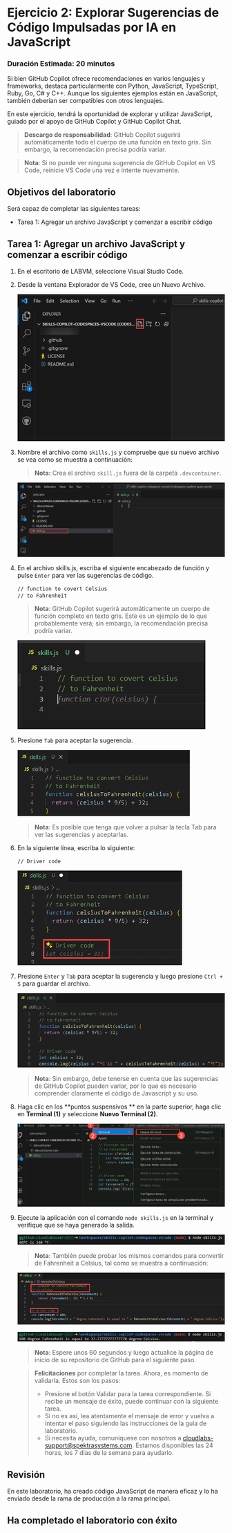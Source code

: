 # Ejercicio 2: Explorar Sugerencias de Código Impulsadas por IA en JavaScript

### Duración Estimada: 20 minutos

Si bien GitHub Copilot ofrece recomendaciones en varios lenguajes y frameworks, destaca particularmente con Python, JavaScript, TypeScript, Ruby, Go, C# y C++. Aunque los siguientes ejemplos están en JavaScript, también deberían ser compatibles con otros lenguajes.

En este ejercicio, tendrá la oportunidad de explorar y utilizar JavaScript, guiado por el apoyo de GitHub Copilot y GitHub Copilot Chat.

>**Descargo de responsabilidad**: GitHub Copilot sugerirá automáticamente todo el cuerpo de una función en texto gris. Sin embargo, la recomendación precisa podría variar.

>**Nota**: Si no puede ver ninguna sugerencia de GitHub Copilot en VS Code, reinicie VS Code una vez e intente nuevamente.

## Objetivos del laboratorio

Será capaz de completar las siguientes tareas:

- Tarea 1: Agregar un archivo JavaScript y comenzar a escribir código

## Tarea 1: Agregar un archivo JavaScript y comenzar a escribir código

1. En el escritorio de LABVM, seleccione Visual Studio Code.

1. Desde la ventana Explorador de VS Code, cree un Nuevo Archivo.

   ![](../media/create-newfile.png)

2. Nombre el archivo como `skills.js` y compruebe que su nuevo archivo se vea como se muestra a continuación:
    
    > **Nota:** Crea el archivo `skill.js` fuera de la carpeta `.devcontainer`.


      ![](../media/name-skills.png)

3. En el archivo skills.js, escriba el siguiente encabezado de función y pulse `Enter` para ver las sugerencias de código.

   ```
   // function to covert Celsius
   // to Fahrenheit
   ```
   
   > **Nota**: GitHub Copilot sugerirá automáticamente un cuerpo de función completo en texto gris. Este es un ejemplo de lo que probablemente verá; sin embargo, la recomendación precisa podría variar.

   ![](../media/skillsjs1-0303.png)

4. Presione `Tab` para aceptar la sugerencia.

   ![](../media/py61.png)

     > **Nota**: Es posible que tenga que volver a pulsar la tecla Tab para ver las sugerencias y aceptarlas.

1. En la siguiente línea, escriba lo siguiente:

   ```
   // Driver code
   ```
   ![](../media/py62.png)

1. Presione `Enter` y `Tab` para aceptar la sugerencia y luego presione `Ctrl + S` para guardar el archivo.

      ![](../media/py63.png)

     > **Nota**: Sin embargo, debe tenerse en cuenta que las sugerencias de GitHub Copilot pueden variar, por lo que es necesario comprender claramente el código de Javascript y su uso.

1. Haga clic en los **puntos suspensivos ** en la parte superior, haga clic en **Terminal (1)** y seleccione **Nuevo Terminal (2)**.

   ![](../media/190625(14).png)  
   
1. Ejecute la aplicación con el comando `node skills.js` en la terminal y verifique que se haya generado la salida.

   ![](../media/py28.png)

    >**Nota**: También puede probar los mismos comandos para convertir de Fahrenheit a Celsius, tal como se muestra a continuación:

     ![](../media/py24.png)

     ![](../media/py26.png)

   >**Nota**: Espere unos 60 segundos y luego actualice la página de inicio de su repositorio de GitHub para el siguiente paso.

   > **Felicitaciones** por completar la tarea. Ahora, es momento de validarla. Estos son los pasos:
   > - Presione el botón Validar para la tarea correspondiente. Si recibe un mensaje de éxito, puede continuar con la siguiente tarea.
   > - Si no es así, lea atentamente el mensaje de error y vuelva a intentar el paso siguiendo las instrucciones de la guía de laboratorio.
   > - Si necesita ayuda, comuníquese con nosotros a cloudlabs-support@spektrasystems.com. Estamos disponibles las 24 horas, los 7 días de la semana para ayudarlo.

   <validation step="6792c557-2d4b-43ce-a904-427d7a72f16d" />
    
## Revisión

En este laboratorio, ha creado código JavaScript de manera eficaz y lo ha enviado desde la rama de producción a la rama principal.

## Ha completado el laboratorio con éxito
